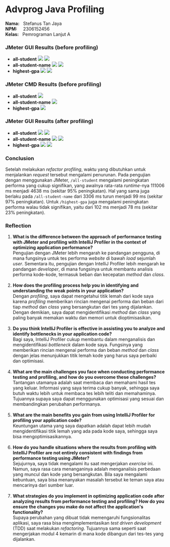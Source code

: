# Advprog Java Profiling
**Nama:**   &nbsp; Stefanus Tan Jaya<br>
**NPM:**    &nbsp;&ensp; 2306152456<br>
**Kelas:**  &nbsp; Pemrograman Lanjut A<br>

### JMeter GUI Results (before profiling)
* **all-student**
![](before-profiling-tests/gui-all-student.jpg)
![](before-profiling-tests/gui-all-student-sum.jpg)
* **all-student-name**
![](before-profiling-tests/gui-all-student-name.jpg)
![](before-profiling-tests/gui-all-student-name-sum.jpg)
* **highest-gpa**
![](before-profiling-tests/gui-highest-gpa.jpg)
![](before-profiling-tests/gui-highest-gpa-sum.jpg)

### JMeter CMD Results (before profiling)
* **all-student**
![](before-profiling-tests/cmd-all-student.jpg)
* **all-student-name**
![](before-profiling-tests/cmd-all-student-name.jpg)
* **highest-gpa**
![](before-profiling-tests/cmd-highest-gpa.jpg)

### JMeter GUI Results (after profiling)
* **all-student**
![](after-profiling-tests/optimized-all-student.jpg)
![](after-profiling-tests/optimized-all-student-sum.jpg)
* **all-student-name**
![](after-profiling-tests/optimized-all-student-name.jpg)
![](after-profiling-tests/optimized-all-student-name-sum.jpg)
* **highest-gpa**
![](after-profiling-tests/optimized-highest-gpa.jpg)
![](after-profiling-tests/optimized-highest-gpa-sum.jpg)

### Conclusion
Setelah melakukan *refactor profiling*, waktu yang dibutuhkan untuk menjalankan *request* tersebut mengalami penurunan. Pada pengujian dengan menggunakan JMeter, `/all-student` mengalami peningkatan performa yang cukup signifikan, yang awalnya rata-rata *runtime*-nya 111006 ms menjadi 4638 ms (sekitar 95% peningkatan). Hal yang sama juga berlaku pada `/all-student-name` dari 3306 ms turun menjadi 99 ms (sekitar 97% peningkatan). Untuk `/highest-gpa` juga mengalami peningkatan performa walau tidak signifikan, yaitu dari 102 ms menjadi 78 ms (sekitar 23% peningkatan).

### Reflection
1. **What is the difference between the approach of performance testing with JMeter and profiling with IntelliJ Profiler in the context of optimizing application performance?**<br>
    Pengujian dengan JMeter lebih mengarah ke pandangan pengguna, di mana fungsinya untuk tes performa *website* di bawah *load* sejumlah *user*. Sementara itu, pengujian dengan IntelliJ Profiler lebih mengarah ke pandangan *developer*, di mana fungsinya untuk membantu analisis performa kode-kode, termasuk beban dan kecepatan *method* dan *class*.<br><br>
2. **How does the profiling process help you in identifying and understanding the weak points in your application?**<br>
    Dengan *profiling*, saya dapat mengetahui titik lemah dari kode saya karena *profiling* memberikan rincian mengenai performa dan beban dari tiap *method* dan *class* yang bersangkutan dari tes yang dijalankan. Dengan demikian, saya dapat mengidentifikasi *method* dan *class* yang paling banyak memakan waktu dan memori untuk dioptimisasikan. <br><br>
3. **Do you think IntelliJ Profiler is effective in assisting you to analyze and identify bottlenecks in your application code?**<br> 
    Bagi saya, IntelliJ Profiler cukup membantu dalam menganalisis dan mengidentifikasi *bottleneck* dalam kode saya. Fungsinya yang memberikan rincian mengenai performa dan beban *method* dan *class* dengan jelas menunjukkan titik lemah kode yang harus saya perbaiki dan optimisasi.<br><br>
4. **What are the main challenges you face when conducting performance testing and profiling, and how do you overcome these challenges?**<br> 
    Tantangan utamanya adalah saat membaca dan memahami hasil tes yang keluar. Informasi yang saya terima cukup banyak, sehingga  saya butuh waktu lebih untuk membaca tes lebih teliti dan memahaminya. Tujuannya supaya saya dapat menggunakan optimisasi yang sesuai dan membandingkan perubahan performanya.<br><br>
5. **What are the main benefits you gain from using IntelliJ Profiler for profiling your application code?**<br>
    Keuntungan utama yang saya dapatkan adalah dapat lebih mudah mengidentifikasi titik lemah yang ada pada kode saya, sehingga saya bisa mengoptimisasikannya.<br><br>
6. **How do you handle situations where the results from profiling with IntelliJ Profiler are not entirely consistent with findings from performance testing using JMeter?**<br>
    Sejujurnya, saya tidak mengalami itu saat mengerjakan *exercise* ini. Namun, saya rasa cara menanganinya adalah menganalisis perbedaan yang muncul dan kode yang bersangkutan. Bila saya mengalami kebuntuan, saya bisa menanyakan masalah tersebut ke teman saya atau mencarinya dari sumber luar.<br><br>
7. **What strategies do you implement in optimizing application code after analyzing results from performance testing and profiling? How do you ensure the changes you make do not affect the application's functionality?**<br>
    Supaya perubahan yang dibuat tidak memengaruhi fungsionalitas aplikasi, saya rasa bisa mengimplementasikan *test driven development* (TDD) saat melakukan *refactoring*. Tujuannya sama seperti saat mengerjakan modul 4 kemarin di mana kode dibangun dari tes-tes yang dijalankan.